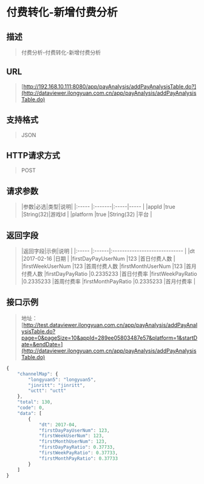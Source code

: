 # 付费转化-新增付费分析

## 描述
> 付费分析-付费转化-新增付费分析

## URL
> [http://192.168.10.111:8080/app/payAnalysis/addPayAnalysisTable.do?](http://dataviewer.ilongyuan.com.cn/app/payAnalysis/addPayAnalysisTable.do)

## 支持格式
> JSON

## HTTP请求方式
> POST

## 请求参数
> |参数|必选|类型|说明|
|:-----  |:-------|:-----|-----                               |
|appId    |true    |String(32)|游戏Id                          |
|platform    |true    |String(32)   |平台 |

## 返回字段
> |返回字段|示例|说明                              |
|:-----   |:------|:-----------------------------   |
|dt   |2017-02-16    |日期  |
|firstDayPayUserNum |123 |首日付费人数                         |
|firstWeekUserNum |123 |首周付费人数
|firstMonthUserNum |123 |首月付费人数
|firstDayPayRatio |0.2335233 |首日付费率
|firstWeekPayRatio |0.2335233 |首周付费率
|firstMonthPayRatio |0.2335233 |首月付费率                        |

## 接口示例
> 地址：[http://test.dataviewer.ilongyuan.com.cn/app/payAnalysis/addPayAnalysisTable.do?page=0&pageSize=10&appId=289ee05803487e57&platform=1&startDate=&endDate=](http://dataviewer.ilongyuan.com.cn/app/payAnalysis/addPayAnalysisTable.do)
``` javascript
{
    "channelMap": {
        "longyuan5": "longyuan5",
        "jinritt": "jinritt",
        "uctt": "uctt"
    },
    "total": 130,
    "code": 0,
    "data": [
        {
            "dt": 2017-04,
            "firstDayPayUserNum": 123,
            "firstWeekUserNum": 123,
            "firstMonthUserNum": 123,
            "firstDayPayRatio": 0.37733,
            "firstWeekPayRatio": 0.37733,
            "firstMonthPayRatio": 0.37733
        }
    ]
}
```
